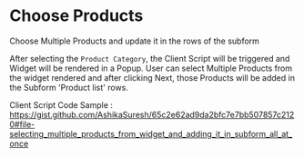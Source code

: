 # Choose Products

Choose Multiple Products and update it in the rows of the subform

After selecting the `Product Category`, the Client Script will be triggered and Widget will be rendered in a Popup. 
User can select Multiple Products from the widget rendered and after clicking Next, those Products will be added in the Subform 'Product list' rows.

Client Script Code Sample : https://gist.github.com/AshikaSuresh/65c2e62ad9da2bfc7e7bb507857c2120#file-selecting_multiple_products_from_widget_and_adding_it_in_subform_all_at_once 
